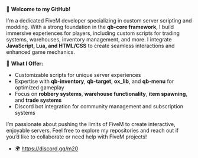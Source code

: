 👋 **Welcome to my GitHub!**

I'm a dedicated FiveM developer specializing in custom server scripting and modding. With a strong foundation in the **qb-core framework**, I build immersive experiences for players, including custom scripts for trading systems, warehouses, inventory management, and more. I integrate **JavaScript, Lua, and HTML/CSS** to create seamless interactions and enhanced game mechanics.

🚀 **What I Offer:**
- Customizable scripts for unique server experiences
- Expertise with **qb-inventory**, **qb-target**, **ox_lib**, and **qb-menu** for optimized gameplay
- Focus on **robbery systems**, **warehouse functionality**, **item spawning**, and **trade systems**
- Discord bot integration for community management and subscription systems

I’m passionate about pushing the limits of FiveM to create interactive, enjoyable servers. Feel free to explore my repositories and reach out if you’d like to collaborate or need help with FiveM projects!

- 🌍 https://discord.gg/m20
